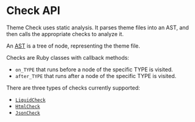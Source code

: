 # Check API

Theme Check uses static analysis. It parses theme files into an AST, and then calls the appropriate checks to analyze it.

An [AST](https://en.wikipedia.org/wiki/Abstract_syntax_tree) is a tree of node, representing the theme file.

Checks are Ruby classes with callback methods:
- `on_TYPE` that runs before a node of the specific TYPE is visited.
- `after_TYPE` that runs after a node of the specific TYPE is visited.

There are three types of checks currently supported:

- [`LiquidCheck`](/docs/api/liquid_check.md)
- [`HtmlCheck`](/docs/api/html_check.md)
- [`JsonCheck`](/docs/api/json_check.md)
